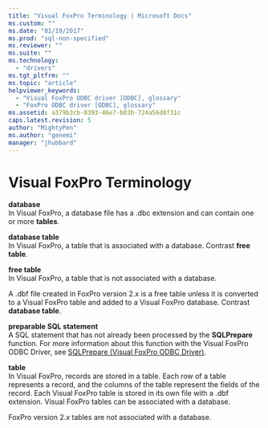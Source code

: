 ```yaml
---
title: "Visual FoxPro Terminology | Microsoft Docs"
ms.custom: ""
ms.date: "01/19/2017"
ms.prod: "sql-non-specified"
ms.reviewer: ""
ms.suite: ""
ms.technology: 
  - "drivers"
ms.tgt_pltfrm: ""
ms.topic: "article"
helpviewer_keywords: 
  - "Visual FoxPro ODBC driver [ODBC], glossary"
  - "FoxPro ODBC driver [ODBC], glossary"
ms.assetid: a379b3cb-0393-46e7-b03b-724a56d8f31c
caps.latest.revision: 5
author: "MightyPen"
ms.author: "genemi"
manager: "jhubbard"
---
```

# Visual FoxPro Terminology
**database**  
 In Visual FoxPro, a database file has a .dbc extension and can contain one or more **tables**.  
  
 **database table**  
 In Visual FoxPro, a table that is associated with a database. Contrast **free table**.  
  
 **free table**  
 In Visual FoxPro, a table that is not associated with a database.  
  
 A .dbf file created in FoxPro version 2.x is a free table unless it is converted to a Visual FoxPro table and added to a Visual FoxPro database. Contrast **database table**.  
  
 **preparable SQL statement**  
 A SQL statement that has not already been processed by the **SQLPrepare** function. For more information about this function with the Visual FoxPro ODBC Driver, see [SQLPrepare (Visual FoxPro ODBC Driver)](../../odbc/microsoft/sqlprepare-visual-foxpro-odbc-driver.md).  
  
 **table**  
 In Visual FoxPro, records are stored in a table. Each row of a table represents a record, and the columns of the table represent the fields of the record. Each Visual FoxPro table is stored in its own file with a .dbf extension. Visual FoxPro tables can be associated with a database.  
  
 FoxPro version 2.*x* tables are not associated with a database.